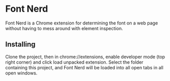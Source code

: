 Font Nerd
=========

Font Nerd is a Chrome extension for determining the font on a web page without 
having to mess around with element inspection.

Installing
----------

Clone the project, then in chrome://extensions, enable developer mode (top 
right corner) and click load unpacked extension. Select the folder containing 
this project, and Font Nerd will be loaded into all open tabs in all open 
windows.